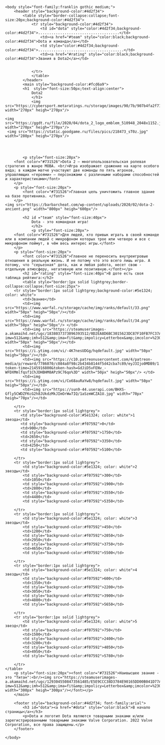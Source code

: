 <html>
    <title>Dota2</title>
    
    <body style="font-family:franklin gothic medium;">
        <header style="background-color:#4d2f34">
            <table style="border-collapse:collapse;font-size:20px;background-color:#4d2f34">
                <tr style="background-color:#4d2f34">
                    <td id="dota" style="color:#4d2f34;background-color:#4d2f34">.....................................</td>
                    <td><a href="#team" style="color:black;background-color:#4d2f34">Dota и команда</a></td>
                    <td style="color:#4d2f34;background-color:#4d2f34">.......................................</td>
                    <td><a href="#rating" style="color:black;background-color:#4d2f34">Звания в Dota2</a></td>

                    
                </tr>
                </table>
            </header>
            <main style="background-color:#fcd6a9">
            <h1  style="font-size:50px;text-align:center">
                Dota2
                </h1>
                <img src="https://cybersport.metaratings.ru/storage/images/90/7b/907b4fa2f71c17184d9ee01182fdd3ab.jpg" width="270px" heigh="270px"/>
    
    <img src="https://ggdt.ru/file/2020/04/dota_2_logo_emblem_510948_2048x1152.jpg" width="270px" heigh="270px"/>
     <img src="https://static.goodgame.ru/files/pics/218473_sT0z.jpg" width="280px" heigh="270px"/>

        

        
            <p style="font-size:20px"> 
        <font color="#731526">Dota 2 — многопользовательская ролевая стратегия в жанре MOBA. <br/>Игра изображает сражение на карте особого вида; в каждом матче участвуют две команды по пять игроков, управляющих «героями» — персонажами с различными наборами способностей и характеристиками</font>
        </p>
        <p style="font-size:20px">
            <font color="#731526">Главная цель уничтожить главное здание на базе противника. </font>
        </p>
    <img src="https://barbarcheat.com/wp-content/uploads/2020/02/dota-2-ancient.png" width="800px" heigh="600px"/>
    
            <h2 id ="team" style="font-size:40px">
                Dota - это командная игра!
                </h2>
                <p style="font-size:20px">
        <font color="#731526">Для людей, кто привык играть в своей команде или в компании людей с микрофоном которых трое или четверо и все с микрофоном поймут, в чём весь интерес игры.</font>
        </p> 
        <p style="font-size:20px">
            <font color="#731526">Главное не переносить внутреигровые отношения в реальную жизнь. И не потому что это всего лишь игра. А потому, что "серьезная" дота, как и любая работа, несет свою - отдельную атмосферу, негативную или позитивную.</font></p>
            <h2 id="rating" style="font-size:40px">В доте есть своя таблица рейтинга:</h2>
            <table style="border:1px solid lightgrey;border-collapse:collapse;font-size:25px">
        <tr style="border:1px solid lightgrey;background-color:#5e1324; color: white">
            <td>Звание</td>
            <td><img src="https://www.warfal.ru/storage/cache/img/ranks/default/33.png" width="50px" heigh="50px"/></td>
            <td><img src="https://www.warfal.ru/storage/cache/img/ranks/default/34.png" width="50px" heigh="50px"/> </td>
            <td><img src="https://steamuserimages-a.akamaihd.net/ugc/1838037373096393512/0D2EA8D6BC3015623DC87F10FB7FC37A2E51BECC/?imw=512&amp;imh=512&amp;ima=fit&amp;impolicy=Letterbox&amp;imcolor=%23000000&amp;letterbox=true" width="50px" heigh="50px"/></td>
            <td><img src="https://i.ytimg.com/vi/-4K7nesUDGg/hqdefault.jpg" width="50px" heigh="50px"/></td>
            <td><img src="https://c10.patreonusercontent.com/4/patreon-media/p/reward/7786070/c084a8f98c2b434b8144f5d42cba7c89/eyJ3Ijo0MDB9/1.png?token-time=2145916800&token-hash=GdJiD5vFENv_-WFDXMmlfqsf1ChJDHBHM8APz9C76qo%3D" width="50px" heigh="50px"/> </td>
            <td><img src="https://i.ytimg.com/vi/Co68auRaYw8/hqdefault.jpg" width="50px" heigh="50px"/></td>
            <td><img src="https://sun9-44.userapi.com/BHXS-Gfly5CWDZFKcG2h8JUkdzMkJImOrWw7IQ/1aSzmWCZA1U.jpg" width="70px" heigh="70px"/></td>
            
        </tr>
        <tr style="border:1px solid lightgrey">
           <td style="background-color:#5e1324; color: white">1 звезда</td>
           <td style="background-color:#f07592">0</td>
           <td>900</td>
           <td style="background-color:#f07592">1750</td>
           <td>2650</td>
           <td style="background-color:#f07592">3350</td>
           <td>4250</td>
           <td style="background-color:#f07592">5100</td>
           
        </tr> 
        <tr style="border:1px solid lightgrey">
            <td style="background-color:#5e1324; color: white">2 звезды</td>
            <td style="background-color:#f07592">300</td>
            <td>1050</td>
            <td style="background-color:#f07592">1900</td>
            <td>2800</td>
            <td style="background-color:#f07592">3550</td>
            <td>4400</td>
            <td style="background-color:#f07592">5350</td>
            
        </tr>
        <tr style="border:1px solid lightgrey">
            <td style="background-color:#5e1324; color: white">3 звезды</td>
            <td style="background-color:#f07592">450</td>
            <td>1200</td>
            <td style="background-color:#f07592">2050</td>
            <td>2950</td>
            <td style="background-color:#f07592">3750</td>
            <td>4650</td>
            <td style="background-color:#f07592">5500</td>
            
        </tr>
        <tr style="border:1px solid lightgrey">
            <td style="background-color:#5e1324; color: white">4 звезды</td>
            <td style="background-color:#f07592">600</td>
            <td>1350</td>
            <td style="background-color:#f07592">2200</td>
            <td>3050</td>
            <td style="background-color:#f07592">3900</td>
            <td>4800</td>
            <td style="background-color:#f07592">5650</td>
            
        </tr>
        <tr style="border:1px solid lightgrey">
            <td style="background-color:#5e1324; color: white">5 звезд</td>
            <td style="background-color:#f07592">750</td>
            <td>1500</td>
            <td style="background-color:#f07592">2400</td>
            <td>3200</td>
            <td style="background-color:#f07592">4050</td>
            <td>4950</td>
            <td style="background-color:#f07592">5780</td>
            
        </tr>
    </table>
        <p style="font-size:20px"><font color="#731526">Наивысшее звание - это "Титан":<br/><img src="https://steamuserimages-a.akamaihd.net/ugc/1293045508473561485/E5E9CCC38D3784E90165DD00B041D77ABB5DF0D9/?imw=512&amp;imh=512&amp;ima=fit&amp;impolicy=Letterbox&amp;imcolor=%23000000&amp;letterbox=true" width="300px" heigh="300px"/></font></p>
        </main>

        <footer style="background-color:#4d2f34; font-family:arial">
            <h3 id="dota"><a href="#dota" style="color:black">В начало страницы</a></h3>
            <p>Dota и логотип Dota являются товарными знаками и/или зарегистрированными товарными знаками Valve Corporation. 2022 Valve Corporation, все права защищены.</p>
        </footer>

    </body>
</html>
